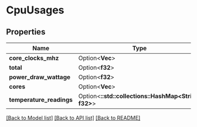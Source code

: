 # CpuUsages

## Properties

Name | Type | Description | Notes
------------ | ------------- | ------------- | -------------
**core_clocks_mhz** | Option<**Vec<f32>**> |  | [optional]
**total** | Option<**f32**> |  | [optional]
**power_draw_wattage** | Option<**f32**> |  | [optional]
**cores** | Option<**Vec<f32>**> |  | [optional]
**temperature_readings** | Option<**::std::collections::HashMap<String, f32>**> |  | [optional]

[[Back to Model list]](../README.md#documentation-for-models) [[Back to API list]](../README.md#documentation-for-api-endpoints) [[Back to README]](../README.md)


